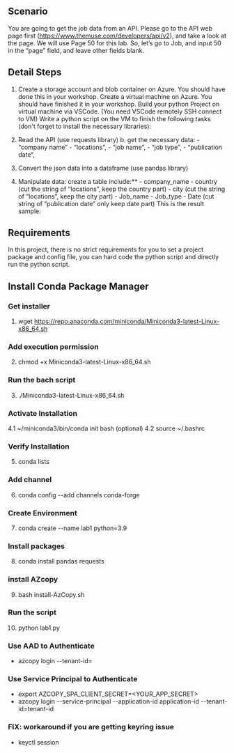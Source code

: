 ## Scenario

You are going to get the job data from an API. Please go to the API web page first (https://www.themuse.com/developers/api/v2), and take a look at the page. We will use Page 50 for this lab. So, let’s go to Job, and input 50 in the “page” field, and leave other fields blank. 

## Detail Steps

1. Create a storage account and blob container on Azure. You should have done this in your workshop.
Create a virtual machine on Azure. You should have finished it in your workshop.
Build your python Project on virtual machine via VSCode. (You need VSCode remotely SSH connect to VM)
Write a python script on the VM to finish the following tasks (don't forget to install the necessary libraries): 

2. Read the API (use requests library) b. get the necessary data: - “company name” - “locations”, - “job name”, - “job type”, - “publication date”, 

3. Convert the json data into a dataframe (use pandas library) 

4. Manipulate data: create a table include:** - company_name - country (cut the string of “locations”, keep the country part) - city (cut the string of “locations”, keep the city part) - Job_name - Job_type - Date (cut string of “publication date” only keep date part) This is the result sample:

## Requirements

In this project, there is no strict requirements for you to set a project package and config file, you can hard code the python script and directly run the python script.

## Install Conda Package Manager

### Get installer 
1. wget https://repo.anaconda.com/miniconda/Miniconda3-latest-Linux-x86_64.sh
### Add execution permission
2. chmod +x Miniconda3-latest-Linux-x86_64.sh
### Run the bach script
3. ./Miniconda3-latest-Linux-x86_64.sh
### Activate Installation
4.1 ~/miniconda3/bin/conda init bash (optional)
4.2 source ~/.bashrc 
### Verify Installation
5. conda lists
### Add channel
6. conda config --add channels conda-forge
### Create Environment
7. conda create --name lab1 python=3.9
### Install packages
8. conda install pandas requests
### install AZcopy
9. bash install-AzCopy.sh
### Run the script
10. python lab1.py


### Use AAD to Authenticate
 - azcopy login --tenant-id=<tenant-id>

### Use Service Principal to Authenticate
 - export AZCOPY_SPA_CLIENT_SECRET=<YOUR_APP_SECRET>
 - azcopy login --service-principal  --application-id application-id --tenant-id=tenant-id

### FIX: workaround if you are getting keyring issue
 - keyctl session